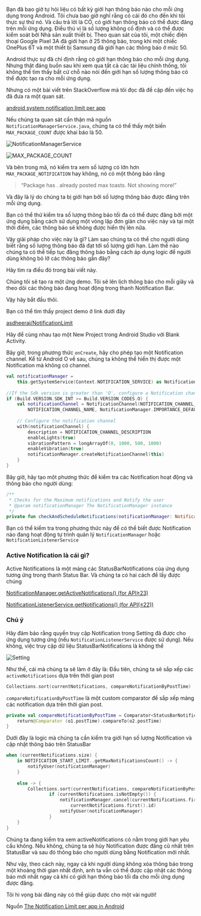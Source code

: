 Bạn đã bao giờ tự hỏi liệu có bất kỳ giới hạn thông báo nào cho mỗi ứng dụng trong Android. Tôi chưa bao giờ nghĩ rằng có cái đó cho đến khi tôi thực sự thử nó. Và câu trả lời là CÓ, có giới hạn thông báo có thể được đăng trên mỗi ứng dụng. Điều thú vị là số lượng không cố định và có thể được kiểm soát bởi Nhà sản xuất thiết bị. Theo quan sát của tôi, một chiếc điện thoại Google Pixel 3A đã giới hạn ở 25 thông báo, trong khi một chiếc OnePlus 6T và một thiết bị Samsung đã giới hạn các thông báo ở mức 50.

Android thực sự đã chỉ định rằng có giới hạn thông báo cho mỗi ứng dụng. Nhưng thật đáng buồn sau khi xem qua tất cả các tài liệu chính thống, tôi không thể tìm thấy bất cứ chỗ nào nói đến giới hạn số lượng thông báo có thể được tạo ra cho mỗi ứng dụng.

Nhưng có một bài viết trên StackOverflow mà tôi đọc đã đề cập đến việc họ đã đưa ra một quan sát.

[android system notification limit per app](https://stackoverflow.com/questions/33364368/android-system-notification-limit-per-app?source=post_page-----94af69a6862c----------------------)

Nếu chúng ta quan sát cẩn thận mã nguồn `NotificationManagerService.java`, chúng ta có thể thấy một biến `MAX_PACKAGE_COUNT` được khai báo là 50.

![NotificationManagerService](https://miro.medium.com/max/2716/1*u0T59hHwP2Zd35Sliljo9w.png)

![MAX_PACKAGE_COUNT](https://miro.medium.com/max/3800/1*bmttPS0pK_MSiOG3BZz84Q.png)

Và bên trong mã, nó kiểm tra xem số lượng có lớn hơn `MAX_PACKAGE_NOTIFICATION` hay không, nó có một thông báo rằng 

> “Package has . already posted max toasts. Not showing more!”
> 
Và đây là lý do chúng ta bị giới hạn bởi số lượng thông báo được đăng trên mỗi ứng dụng.

Bạn có thể thử kiểm tra số lượng thông báo tối đa có thể được đăng bởi một ứng dụng bằng cách sử dụng một vòng lặp đơn giản cho việc này và tại một thời điểm, các thông báo sẽ không được hiển thị lên nữa.

Vậy giải pháp cho việc này là gì? Làm sao chúng ta có thể cho người dùng biết rằng số lượng thông báo đã đạt tới số lượng giới hạn. Làm thế nào chúng ta có thể tiếp tục đăng thông báo bằng cách áp dụng logic để người dùng không bỏ lỡ các thông báo gần đây?

Hãy tìm ra điều đó trong bài viết này.

Chúng tôi sẽ tạo ra một ứng demo. Tôi sẽ lên lịch thông báo cho mỗi giây và theo dõi các thông báo đang hoạt động trong thanh Notification Bar.

Vậy hãy bắt đầu thôi.

Bạn có thể tìm thấy project demo ở link dưới đây

[asdheeraj/NotificationLimit](https://github.com/asdheeraj/NotificationLimit?source=post_page-----94af69a6862c----------------------)

Hãy để cùng nhau tạo một New Project trong Android Studio với Blank Activity.

Bây giờ, trong phương thức `onCreate`, hãy cho phép tạo một Notification channel. Kể từ Android O về sau, chúng ta không thể hiển thị được một Notification mà không có channel.

```kotlin
val notificationManager =
    this.getSystemService(Context.NOTIFICATION_SERVICE) as NotificationManager
    
//If the Sdk version is greater than 'O', configure a Notification channel
if (Build.VERSION.SDK_INT >= Build.VERSION_CODES.O) {
    val notificationChannel = NotificationChannel(NOTIFICATION_CHANNEL_ID,
        NOTIFICATION_CHANNEL_NAME, NotificationManager.IMPORTANCE_DEFAULT)
        
    // Configure the notification channel
    with(notificationChannel) {
        description = NOTIFICATION_CHANNEL_DESCRIPTION
        enableLights(true)
        vibrationPattern = longArrayOf(0, 1000, 500, 1000)
        enableVibration(true)
        notificationManager.createNotificationChannel(this)
    }
}
```

Bây giờ, hãy tạo một phương thức để kiểm tra các Notification hoạt động và thông báo cho người dùng:

```kotlin
/**
 * Checks for the Maximum notifications and Notify the user
 * @param notificationManager The NotificationManager instance
 */
private fun checkAndScheduleNotifications(notificationManager: NotificationManager) 
```

Bạn có thể kiểm tra trong phương thức này để có thể biết được Notification nào đang hoạt động tự trình quản lý `NotificationManager` hoặc `NotificationListenerService`

### Active Notification là cái gì?
Active Notifications là một mảng các StatusBarNotifications của ứng dụng tương ứng trong thanh Status Bar. Và chúng ta có hai cách để lấy được chúng

[NotificationManager.getActiveNotifications() (for API≥23)](https://developer.android.com/reference/android/app/NotificationManager.html#getActiveNotifications())

[NotificationListenerService.getNotifications() (for API(≤22))](https://developer.android.com/reference/android/service/notification/NotificationListenerService.html#getActiveNotifications(java.lang.String[]))

### Chú ý
Hãy đảm bảo rằng quyền truy cập Notification trong Setting đã được cho ứng dụng tương ứng (nếu `NotificationListenerService` được sử dụng). Nếu không, việc truy cập dữ liệu StatusBarNotifications là không thể

![Setting](https://miro.medium.com/max/3476/1*TqQqkhJoX937tLAvUhdumA.png)

Như thế, cái mà chúng ta sẽ làm ở đây là:
Đầu tiên, chúng ta sẽ sắp xếp các `activeNotifications` dựa trên thời gian post

```kotlin
Collections.sort(currentNotifications, compareNotificationByPostTime)
```

`compareNotificationByPostTime` là một custom comparator để sắp xếp mảng các notification dựa trên thời gian post.

```kotlin
private val compareNotificationByPostTime = Comparator<StatusBarNotification> { o1, o2 ->
    return@Comparator (o1.postTime).compareTo(o2.postTime)
}
```

Dưới đây là logic mà chúng ta cần kiểm tra giới hạn số lượng Notification và cập nhật thông báo trên StatusBar

```kotlin
when (currentNotifications.size) {
    in NOTIFICATION_START_LIMIT..getMaxNotificationsCount() -> {
        notifyUser(notificationManager)
    }
    
    else -> {
        Collections.sort(currentNotifications, compareNotificationByPostTime)
                if (currentNotifications.isNotEmpty()) {
                    notificationManager.cancel(currentNotifications.first().tag,
                        currentNotifications.first().id)
                    notifyUser(notificationManager)
                }
    }
}
```

Chúng ta đang kiểm tra xem activeNotifications có nằm trong giới hạn yêu cầu không. Nếu không, chúng ta sẽ hủy Notification được đăng cũ nhất trên StatusBar và sau đó thông báo cho người dùng bằng Notification mới nhất.

Như vậy, theo cách này, ngay cả khi người dùng không xóa thông báo trong một khoảng thời gian nhất định, anh ta vẫn có thể được cập nhật các thông báo mới nhất ngay cả khi có giới hạn thông báo tối đa cho mỗi ứng dụng được đăng.

Tôi hi vọng bài đăng này có thể giúp được cho một vài người!

Nguồn [The Notification Limit per app in Android](https://medium.com/mindorks/the-notification-limit-per-app-in-android-94af69a6862c)